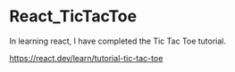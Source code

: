 # React_TicTacToe
In learning react, I have completed the Tic Tac Toe tutorial.

https://react.dev/learn/tutorial-tic-tac-toe
